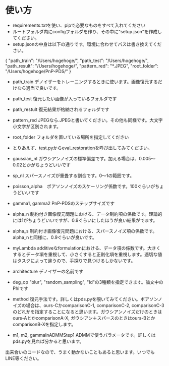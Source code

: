 # 使い方
- requirements.txtを使い、pipで必要なものをすべて入れてください
- ルートフォルダ内にconfigフォルダを作り、その中に"setup.json"を作成してください。
- setup.jsonの中身は以下の通りです。環境に合わせてパスは書き換えてください。

 {
    "path_train": "/Users/hogehoge/",
    "path_test": "/Users/hogehoge/",
    "path_result": "/Users/hogehoge/",
    "pattern_red": "*.JPEG", 
    "root_folder": "/Users/hogehoge/PnP-PDS/"
}
   - path_train デノイザーをトレーニングするときに使います。画像復元するだけなら適当で良いです。
   - path_test 復元したい画像が入っているフォルダです
   - path_restult 復元結果が格納されるフォルダです
   - pattern_red JPEGなら.JPEGと書いてください。その他も同様です。大文字小文字が区別されます。
   - root_folder フォルダを置いている場所を指定してください
 
- とりあえず、test.pyからeval_restorationを呼び出してみてください。
 - gaussian_nl ガウシアンノイズの標準偏差です。加える場合は、0.005〜0.02とかがちょうどいいです
 - sp_nl スパースノイズが重畳する割合です。0〜1の範囲です。
 - poisson_alpha　ポアソンノイズのスケーリング係数です。100ぐらいがちょうどいいです
 - gamma1, gamma2 PnP-PDSのステップサイズです
 - alpha_n 制約付き画像復元問題における、データ制約項の係数です。理論的には1がちょうどいいですが、0.9ぐらいにしたほうが良い結果がでます。
 - alpha_s 制約付き画像復元問題における、スパースノイズ項の係数です。alpha_nと同様に、0.9ぐらいが良いです。
 - myLambda additiveなformulationにおける、データ項の係数です。大きくするとデータ項を重視して、小さくすると正則化項を重視します。適切な値はタスクによって違うので、手探りで見つけるしかないです。
 - architecture デノイザーの名前です
 - deg_op "blur", "random_sampling", "Id"の3種類を指定できます。論文中のPhiです
 - method 復元手法です。詳しくはpds.pyを覗いてみてください。ポアソンノイズの場合は、ours-CかcomparisonC-1, comparisonC-2, comparisonC-3のどれかを指定することになると思います。ガウシアンノイズだけのときはours-AとかcomparisonA-X, ガウシアン＋スパースのときはours-BとかcomparisonB-Xを指定します。
 - m1, m2, gammaInADMMStep1 ADMMで使うパラメータです。詳しくはpds.pyを見れば分かると思います。

出来合いのコードなので、うまく動かないこともあると思います。いつでもLINE等ください。
